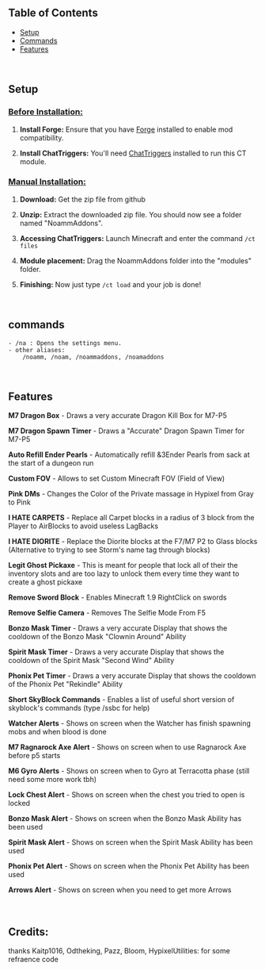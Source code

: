 
## Table of Contents

- [Setup](#Setup)
- [Commands](#Commands)
- [Features](#Features)
</br>

## Setup

### <u>Before Installation:</u>
1. **Install Forge:** Ensure that you have [Forge](https://files.minecraftforge.net/net/minecraftforge/forge/index_1.8.9.html) installed to enable mod compatibility.

2. **Install ChatTriggers:** You'll need [ChatTriggers](https://www.chattriggers.com) installed to run this CT module.

### <u>Manual Installation:</u>
1. **Download:** Get the zip file from github

2. **Unzip:** Extract the downloaded zip file. You should now see a folder named "NoammAddons".

3. **Accessing ChatTriggers:** Launch Minecraft and enter the command `/ct files`

4. **Module placement:** Drag the NoammAddons folder into the "modules" folder.

5. **Finishing:** Now just type `/ct load` and your job is done!

</br>


## commands
    - /na : Opens the settings menu.
    - other aliases:
		/noamm, /noam, /noammaddons, /noamaddons 


</br>

## Features

**M7 Dragon Box** - Draws a very accurate Dragon Kill Box for M7-P5

**M7 Dragon Spawn Timer** - Draws a "Accurate" Dragon Spawn Timer for M7-P5

**Auto Refill Ender Pearls** - Automatically refill &3Ender Pearls from sack at the start of a dungeon run

**Custom FOV** - Allows to set Custom Minecraft FOV (Field of View)

**Pink DMs** - Changes the Color of the Private massage in Hypixel from Gray to Pink

**I HATE CARPETS** - Replace all Carpet blocks in a radius of 3 block from the Player to AirBlocks to avoid useless LagBacks

**I HATE DIORITE** - Replace the Diorite blocks at the F7/M7 P2 to Glass blocks (Alternative to trying to see Storm's name tag through blocks)

**Legit Ghost Pickaxe** - This is meant for people that lock all of their the inventory slots and are too lazy to unlock them every time they want to create a ghost pickaxe

**Remove Sword Block** - Enables Minecraft 1.9 RightClick on swords

**Remove Selfie Camera** - Removes The Selfie Mode From F5

**Bonzo Mask Timer** - Draws a very accurate Display that shows the cooldown of the Bonzo Mask "Clownin Around" Ability

**Spirit Mask Timer** - Draws a very accurate Display that shows the cooldown of the Spirit Mask "Second Wind" Ability

**Phonix Pet Timer** - Draws a very accurate Display that shows the cooldown of the Phonix Pet "Rekindle" Ability

**Short SkyBlock Commands** - Enables a list of useful short version of skyblock's commands (type /ssbc for help)

**Watcher Alerts** - Shows on screen when the Watcher has finish spawning mobs and when blood is done

**M7 Ragnarock Axe Alert** - Shows on screen when to use Ragnarock Axe before p5 starts

**M6 Gyro Alerts** - Shows on screen when to Gyro at Terracotta phase (still need some more work tbh)

**Lock Chest Alert** - Shows on screen when the chest you tried to open is locked

**Bonzo Mask Alert** - Shows on screen when the Bonzo Mask Ability has been used

**Spirit Mask Alert** - Shows on screen when the Spirit Mask Ability has been used

**Phonix Pet Alert** - Shows on screen when the Phonix Pet Ability has been used

**Arrows Alert** - Shows on screen when you need to get more Arrows



ㅤ
## Credits:

thanks Kaitp1016, Odtheking, Pazz, Bloom, HypixelUtilities:
for some refraence code
